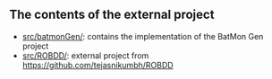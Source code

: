 ## The contents of the external project

- [src/batmonGen/](https://github.com/sarvaryk/Comb/tree/master/comb.external.BatMonGen/src/batmonGen/): contains the implementation of the BatMon Gen project
- [src/ROBDD/](https://github.com/sarvaryk/Comb/tree/master/comb.external.BatMonGen/src/ROBDD/): external project from https://github.com/tejasnikumbh/ROBDD